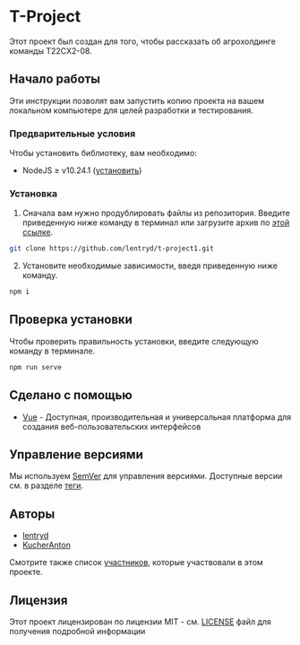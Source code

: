 # T-Project

Этот проект был создан для того, чтобы рассказать об агрохолдинге команды Т22СХ2-08.

## Начало работы

Эти инструкции позволят вам запустить копию проекта на вашем локальном компьютере для целей разработки и тестирования.

### Предварительные условия

Чтобы установить библиотеку, вам необходимо:

- NodeJS ≥ v10.24.1 ([установить](https://nodejs.org/ru/download/))

### Установка

1. Сначала вам нужно продублировать файлы из репозитория. Введите приведенную ниже команду в терминал или загрузите архив по [этой ссылке](https://github.com/lentryd/t-project1/archive/refs/heads/main.zip).

```bash
git clone https://github.com/lentryd/t-project1.git
```

2. Установите необходимые зависимости, введя приведенную ниже команду.

```bash
npm i
```

## Проверка установки

Чтобы проверить правильность установки, введите следующую команду в терминале.

```bash
npm run serve
```

## Сделано с помощью

- [Vue](https://vuejs.org/) - Доступная, производительная и универсальная платформа для создания веб-пользовательских интерфейсов

## Управление версиями

Мы используем [SemVer](http://semver.org/) для управления версиями. Доступные версии см. в разделе [теги](https://github.com/lentryd/t-project/tags).

## Авторы

- [lentryd](https://github.com/lentryd)
- [KucherAnton](https://github.com/KucherAnton)

Смотрите также список [участников](https://github.com/lentryd/t-project1/contributors), которые участвовали в этом проекте.

## Лицензия

Этот проект лицензирован по лицензии MIT - см. [LICENSE](LICENSE) файл для получения подробной информации
